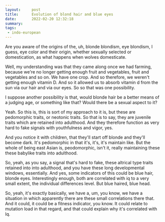 ```yaml
---
layout:     post
title:      Evolution of blond hair and blue eyes
date:       2022-02-20 12:32:18
summary:    
tags:
 - indo-european
---
```


Are you aware of the origins of the, uh, blonde blondism, eye blondism, I guess, eye color and their origin, whether sexually selected or domestication, as what happens when wolves domesticate. 

Well, my understanding was that they came along once we had farming, because we're no longer getting enough fruit and vegetables, fruit and vegetables and so on. We have one crop. And so therefore, we weren't getting enough vitamin D. And so it allowed us to absorb vitamin d from the sun via our hair and via our eyes. So so that was one possibility.

I suppose another possibility is that, would blonde hair be a better means of a judging age, or something like that? Would there be a sexual aspect to it?

Yeah. So this is, this is sort of my approach to it is, but these are pedomorphic traits, or neotonic traits. So that is to say, they are juvenile traits which are retained into adulthood. And they therefore function as very hard to fake signals with youthfulness and vigor, yes.

And you notice it with children, that they'll start off blonde and they'll become dark. It's pedomorphic in that it's, it's, it's maintain like. But the whole of being east Asian is, peodomorphic, isn't it, really maintaining these these babylike traits into adulthood.

So, yeah, as you say, a signal that's hard to fake, these altrical type traits retained into into adulthood, and you have these long developmental windows, essentially. And yes, some indicators of this could be blue hair, blonde eyes. Interestingly enough, both are correlated with iq to a very small extent, the individual differences level. But blue haired, blue head. 

So, yeah, it's exactly basically, we have a, um, you know, we have a situation in which apparently there are these small correlations there that. And it could, it could be a fitness indicator, you know. It could relate to mutation load in that regard, and that could explain why it's correlated with Iq.